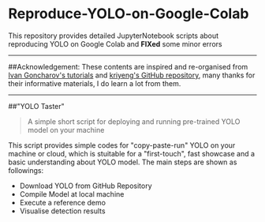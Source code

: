 # Reproduce-YOLO-on-Google-Colab
This repository provides detailed JupyterNotebook scripts about reproducing YOLO on Google Colab and **FIXed** some minor errors 

---
##Acknowledgement:
These contents are inspired and re-organised from [Ivan Goncharov's tutorials](https://https://www.youtube.com/playlist?list=PLZBN9cDu0MSk4IFFnTOIDihvhnHWhAa8W) and [kriyeng's GitHub repository](https://github.com/kriyeng/darknet), many thanks for their informative materials, I do learn a lot from them.

---


##"YOLO Taster" 

> A simple short script for deploying and running pre-trained YOLO model on your machine

This script provides simple codes for "copy-paste-run" YOLO on your machine or cloud, which is stuitable for a "first-touch", fast showcase and a basic understanding about YOLO model. The main steps are shown as followings:



*   Download YOLO from GitHub Repository
*   Compile Model at local machine
*   Execute a reference demo
*   Visualise detection results




